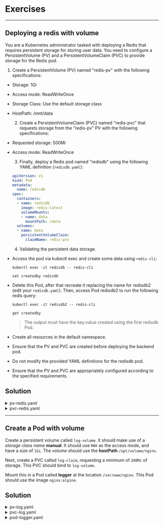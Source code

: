 # Exercises

-----------

## Deploying a redis with volume
  
  You are a Kubernetes administrator tasked with deploying a Redis that requires persistent storage for storing user data. You need to configure a PersistentVolume (PV) and a PersistentVolumeClaim (PVC) to provide storage for the Redis pod.

  1. Create a PersistentVolume (PV) named "redis-pv" with the following specifications:

- Storage: 1Gi
- Access mode: ReadWriteOnce
- Storage Class: Use the default storage class
- HostPath: /mnt/data

  2. Create a PersistentVolumeClaim (PVC) named "redis-pvc" that requests storage from the "redis-pv" PV with the following specifications:

- Requested storage: 500Mi
- Access mode: ReadWriteOnce

  3. Finally, deploy a Redis pod named "redisdb" using the following YAML definition (`redisdb.yaml`):

  ```yaml
  apiVersion: v1
  kind: Pod
  metadata:
    name: redisdb
  spec:
    containers:
    - name: redisdb
      image: redis:latest
      volumeMounts:
      - name: data
        mountPath: /data
    volumes:
    - name: data
      persistentVolumeClaim:
        claimName: redis-pvc
  ```

  4. Validating the persistent data storage.

- Access the pod via kubectl exec and create some data using `redis-cli`:

  ```shell
  kubectl exec -it redisdb -- redis-cli
  ```

  ```shell
  set createdby redisdb
  ```

- Delete this Pod, after that recreate it replacing the name for redisdb2 (edit your `redisdb.yaml`). Then, access Pod redisdb2 to run the following redis query:

  ```shell
  kubectl exec -it redisdb2 -- redis-cli
  ```

  ```shell
  get createdby
  ```

  > The output must have the key:value created using the first redisdb Pod.

- Create all resources in the default namespace.
- Ensure that the PV and PVC are created before deploying the backend pod.
- Do not modify the provided YAML definitions for the redisdb pod.
- Ensure that the PV and PVC are appropriately configured according to the specified requirements.

## Solution

<details>
  <summary>pv-redis.yaml</summary>
  
  ```yaml
  apiVersion: v1
  kind: PersistentVolume
  metadata:
    name: redis-pv
  spec:
    storageClassName: standard
    capacity:
      storage: 1Gi
    accessModes:
      - ReadWriteOnce
    hostPath:
      path: "/mnt/data"
  ```

</details>

<details>
  <summary>pvc-redis.yaml</summary>
  
  ```yaml
  apiVersion: v1
  kind: PersistentVolumeClaim
  metadata:
    name: redis-pvc
  spec:
    storageClassName: standard
    accessModes:
      - ReadWriteOnce
    resources:
      requests:
        storage: 500Mi
  ```

</details>

-----------

## Create a Pod with volume

Create a persistent volume called `log-volume`.
It should make use of a *storage class name* **manual**.
It should use `RWX` as the access mode, and have a size of `1Gi`.
The volume should use the **hostPath** `/opt/volume/nginx`.

Next, create a PVC called `log-claim`, requesting a minimum of `200Mi` of storage.
This PVC should bind to `log-volume`.

Mount this in a Pod called **logger** at the location `/var/www/nginx`.
This Pod should use the image `nginx:alpine`.

## Solution

<details>
  <summary>pv-log.yaml</summary>
  
  ```yaml
  apiVersion: v1
  kind: PersistentVolume
  metadata:
    name: log-volume
    labels:
      app: logger
  spec:
    storageClassName: manual
    capacity:
      storage: 1Gi
    accessModes:
      - ReadWriteMany
    hostPath:
      path: "/opt/volume/nginx"
  ```

</details>

<details>
  <summary>pvc-log.yaml</summary>
  
  ```yaml
  apiVersion: v1
  kind: PersistentVolumeClaim
  metadata:
    name: log-claim
    labels:
      app: logger
  spec:
    volumeName: log-volume
    storageClassName: manual
    accessModes:
      - ReadWriteMany
    resources:
      requests:
        storage: 200Mi
  ```

</details>

<details>
  <summary>pod-logger.yaml</summary>
  
  ```yaml
  apiVersion: v1
  kind: Pod
  metadata:
    name: logger
    labels:
      app: logger
  spec:
    volumes:
      - name: log-volume
        persistentVolumeClaim:
          claimName: log-claim
    containers:
      - image: nginx:alpine
        name: logger
        volumeMounts:
          - mountPath: "/var/www/nginx"
            name: log-volume
  ```

</details>